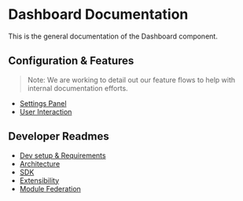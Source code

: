 [Dev setup & Requirements]: dev-setup.md
[Settings Panel]: admin-dashboard.md
[User Interaction]: user-interaction.md
[Architecture]: https://github.com/opendatahub-io/architecture-decision-records/blob/main/documentation/components/dashboard/README.md
[SDK]: SDK.md
[Extensibility]: extensibility.md
[Module Federation]: module-federation.md

# Dashboard Documentation

This is the general documentation of the Dashboard component.

## Configuration & Features

> Note: We are working to detail out our feature flows to help with internal documentation efforts.

* [Settings Panel]
* [User Interaction]

## Developer Readmes

* [Dev setup & Requirements]
* [Architecture]
* [SDK]
* [Extensibility]
* [Module Federation]
